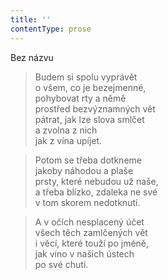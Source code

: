 ```yaml
---
title: ''
contentType: prose
---
```


Bez názvu

> Budem si spolu vyprávět  
> o všem, co je bezejmenné,  
> pohybovat rty a němě  
> prostřed bezvýznamných vět  
> pátrat, jak lze slova smlčet  
> a zvolna z nich  
> jak z vína upíjet.

> Potom se třeba dotkneme  
> jakoby náhodou a plaše  
> prsty, které nebudou už naše,  
> a třeba blízko, zdaleka ne své  
> v tom skorem nedotknutí.

> A v očích nesplacený účet  
> všech těch zamlčených vět  
> i věcí, které touží po jméně,  
> jak víno v našich ústech  
> po své chuti.
